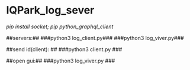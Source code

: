 # IQPark_log_sever
*pip install socket;*
*pip python_graphql_client*

##servers:##
###python3 log_client.py###
###python3 log_viver.py###

##send id(client): ##
###python3 client.py  ###

##open gui:##
###python3 log_viver.py ###
